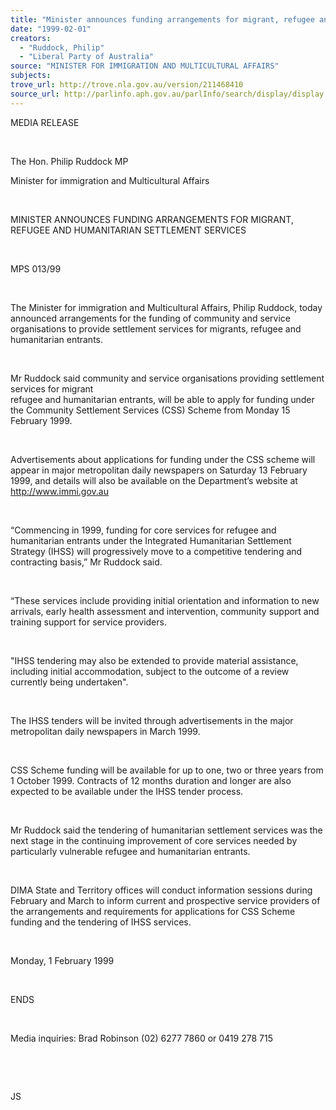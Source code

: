 ```yaml
---
title: "Minister announces funding arrangements for migrant, refugee and humanitarian settlement services."
date: "1999-02-01"
creators:
  - "Ruddock, Philip"
  - "Liberal Party of Australia"
source: "MINISTER FOR IMMIGRATION AND MULTICULTURAL AFFAIRS"
subjects:
trove_url: http://trove.nla.gov.au/version/211468410
source_url: http://parlinfo.aph.gov.au/parlInfo/search/display/display.w3p;query=Id%3A%22media/pressrel/N8306%22
---
```


   

  MEDIA RELEASE

  

  The Hon. Philip Ruddock MP 

  Minister for immigration and Multicultural Affairs 

  

  MINISTER ANNOUNCES FUNDING ARRANGEMENTS FOR MIGRANT, REFUGEE AND HUMANITARIAN 
SETTLEMENT SERVICES

  

 MPS 
013/99

  

 The 
Minister for immigration and Multicultural Affairs, Philip Ruddock, 
today announced arrangements for the funding of community and service 
organisations to provide settlement services for migrants, refugee and 
humanitarian entrants.

  

 Mr 
Ruddock said community and service organisations providing settlement 
services for migrant     
refugee and humanitarian entrants, will be able to apply for funding 
under the Community Settlement Services (CSS) Scheme from Monday 15 
February 1999.

  

 Advertisements 
about applications for funding under the CSS scheme will appear in major 
metropolitan daily newspapers on Saturday 13 February 1999, and details 
will also be available on the Department’s website at   http://www.immi.gov.au

  

 “Commencing 
in 1999, funding for core services for refugee and humanitarian entrants 
under the Integrated Humanitarian Settlement Strategy (IHSS) will progressively 
move to a competitive tendering and contracting basis,” Mr Ruddock 
said.

  

 “These 
services include providing initial orientation and information to new 
arrivals, early health assessment and intervention, community support 
and training support for service providers.

  

 "IHSS 
tendering may also be extended to provide material assistance, including 
initial accommodation, subject to the outcome of a review currently 
being undertaken".

  

 The 
IHSS tenders will be invited through advertisements in the major metropolitan 
daily newspapers in March 1999.

  

 CSS 
Scheme funding will be available for up to one, two or three years from 
1 October 1999. Contracts of 12 months duration and longer are also 
expected to be available under the IHSS tender process.

  

 Mr 
Ruddock said the tendering of humanitarian settlement services was the 
next stage in the continuing improvement of core services needed by 
particularly vulnerable refugee and humanitarian entrants.

  

 DIMA 
State and Territory offices will conduct information sessions during 
February and March to inform current and prospective service providers 
of the arrangements and requirements for applications for CSS Scheme 
funding and the tendering of IHSS services.

  

 Monday, 1 February 1999

  

  ENDS

  

  Media inquiries: Brad Robinson (02) 6277 7860 or 0419 278 715

  

  

  JS

